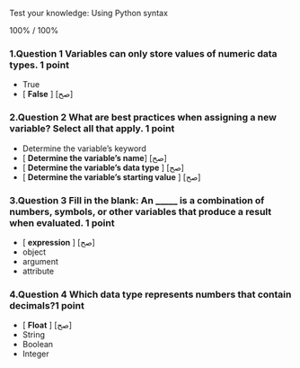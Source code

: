 Test your knowledge: Using Python syntax


100% / 100%



### 1.Question 1 Variables can only store values of numeric data types. 1 point

* True
* [ **False** ] [صح]

### 2.Question 2 What are best practices when assigning a new variable? Select all that apply.  1 point

* Determine the variable’s keyword
* [ **Determine the variable’s name**] [صح]
* [ **Determine the variable’s data type** ] [صح]
* [ **Determine the variable’s starting value** ] [صح]


### 3.Question 3 Fill in the blank: An _____ is a combination of numbers, symbols, or other variables that produce a result when evaluated. 1 point

* [ **expression** ] [صح]
* object
* argument
* attribute

### 4.Question 4 Which data type represents numbers that contain decimals?1 point

* [ **Float** ] [صح]
* String
* Boolean
* Integer




















